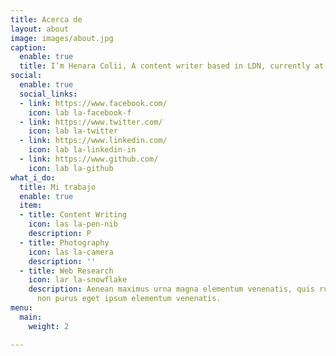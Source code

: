 ```yaml
---
title: Acerca de
layout: about
image: images/about.jpg
caption:
  enable: true
  title: I’m Henara Colii, A content writer based in LDN, currently at Bookworm.
social:
  enable: true
  social_links:
  - link: https://www.facebook.com/
    icon: lab la-facebook-f
  - link: https://www.twitter.com/
    icon: lab la-twitter
  - link: https://www.linkedin.com/
    icon: lab la-linkedin-in
  - link: https://www.github.com/
    icon: lab la-github
what_i_do:
  title: Mi trabajo
  enable: true
  item:
  - title: Content Writing
    icon: las la-pen-nib
    description: P
  - title: Photography
    icon: las la-camera
    description: ''
  - title: Web Research
    icon: lar la-snowflake
    description: Aenean maximus urna magna elementum venenatis, quis rutrum mi semper
      non purus eget ipsum elementum venenatis.
menu:
  main:
    weight: 2

---
```

